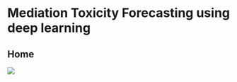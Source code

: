 <h1>Mediation Toxicity Forecasting using deep learning </h1>
<h2>Home</h2>
<img src="https://github.com/ARAVVINTH4363/EDUREKA-TRAINING-TASK/blob/main/Day%201/TASK%20COMPLETED%20PIC.png](https://github.com/ARAVVINTH4363/Meditation-Toxicity-Forecasting-using-deep-learning/blob/main/SCREEN/home.PNG">

